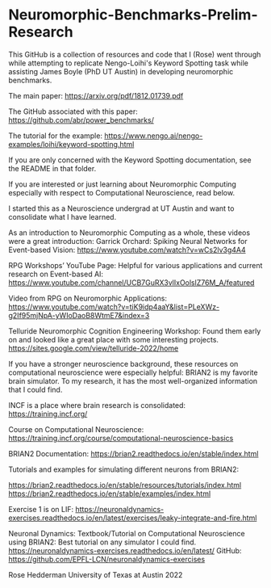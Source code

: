 # Neuromorphic-Benchmarks-Prelim-Research

This GitHub is a collection of resources and code that I (Rose) went through while attempting to replicate Nengo-Loihi's Keyword Spotting task while assisting James Boyle (PhD UT Austin) in developing neuromorphic benchmarks. 

The main paper: https://arxiv.org/pdf/1812.01739.pdf

The GitHub associated with this paper: https://github.com/abr/power_benchmarks/

The tutorial for the example: https://www.nengo.ai/nengo-examples/loihi/keyword-spotting.html 


If you are only concerned with the Keyword Spotting documentation, see the README in that folder.


If you are interested or just learning about Neuromorphic Computing especially with respect to Computational Neuroscience, read below. 


I started this as a Neuroscience undergrad at UT Austin and want to consolidate what I have learned.

As an introduction to Neuromorphic Computing as a whole, these videos were a great introduction:
Garrick Orchard: Spiking Neural Networks for Event-based Vision:
https://www.youtube.com/watch?v=wCs2lv3g4A4 

RPG Workshops’ YouTube Page:
Helpful for various applications and current research on Event-based AI:
https://www.youtube.com/channel/UCB7GuRX3vlIxOolslZ76M_A/featured

Video from RPG on Neuromorphic Applications:
https://www.youtube.com/watch?v=tiK9idp4aaY&list=PLeXWz-g2If95mjNpA-yWIoDaoB8WtmE7&index=3

Telluride Neuromorphic Cognition Engineering Workshop:
Found them early on and looked like a great place with some interesting projects.
https://sites.google.com/view/telluride-2022/home 
 
If you have a stronger neuroscience background, these resources on computational neuroscience were especially helpful:
BRIAN2 is my favorite brain simulator. To my research, it has the most well-organized information that I could find. 
 
INCF is a place where brain research is consolidated:
https://training.incf.org/

Course on Computational Neuroscience:
https://training.incf.org/course/computational-neuroscience-basics 

BRIAN2 Documentation:
https://brian2.readthedocs.io/en/stable/index.html

Tutorials and examples for simulating different neurons from BRIAN2:

https://brian2.readthedocs.io/en/stable/resources/tutorials/index.html 
https://brian2.readthedocs.io/en/stable/examples/index.html 

Exercise 1 is on LIF:
https://neuronaldynamics-exercises.readthedocs.io/en/latest/exercises/leaky-integrate-and-fire.html 

Neuronal Dynamics: Textbook/Tutorial on Computational Neuroscience using BRIAN2:
Best tutorial on any simulator I could find.
https://neuronaldynamics-exercises.readthedocs.io/en/latest/
GitHub: https://github.com/EPFL-LCN/neuronaldynamics-exercises 

Rose Hedderman
University of Texas at Austin 2022

